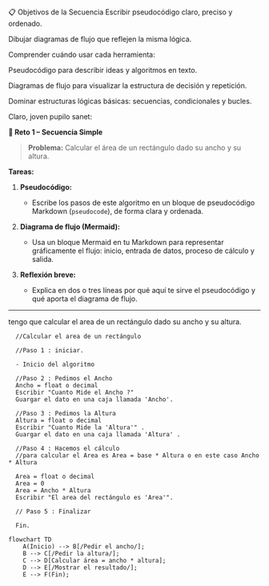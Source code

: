 📋 Objetivos de la Secuencia
Escribir pseudocódigo claro, preciso y ordenado.

Dibujar diagramas de flujo que reflejen la misma lógica.

Comprender cuándo usar cada herramienta:

Pseudocódigo para describir ideas y algoritmos en texto.

Diagramas de flujo para visualizar la estructura de decisión y repetición.

Dominar estructuras lógicas básicas: secuencias, condicionales y bucles.

Claro, joven pupilo sanet:

**🥋 Reto 1 – Secuencia Simple**

> **Problema:**
> Calcular el área de un rectángulo dado su ancho y su altura.

**Tareas:**

1. **Pseudocódigo:**

   - Escribe los pasos de este algoritmo en un bloque de pseudocódigo Markdown (`pseudocode`), de forma clara y ordenada.

2. **Diagrama de flujo (Mermaid):**

   - Usa un bloque Mermaid en tu Markdown para representar gráficamente el flujo: inicio, entrada de datos, proceso de cálculo y salida.

3. **Reflexión breve:**

   - Explica en dos o tres líneas por qué aquí te sirve el pseudocódigo y qué aporta el diagrama de flujo.

---

tengo que calcular el area de un rectángulo dado su ancho y su altura.

```pseudocode
  //Calcular el area de un rectángulo

  //Paso 1 : iniciar.

  - Inicio del algoritmo

  //Paso 2 : Pedimos el Ancho
  Ancho = float o decimal
  Escribir "Cuanto Mide el Ancho ?"
  Guargar el dato en una caja llamada 'Ancho'.

  //Paso 3 : Pedimos la Altura
  Altura = float o decimal
  Escribir "Cuanto Mide la 'Altura'" .
  Guargar el dato en una caja llamada 'Altura' .

  //Paso 4 : Hacemos el cálculo
  //para calcular el Area es Area = base * Altura o en este caso Ancho * Altura

  Area = float o decimal
  Area = 0
  Area = Ancho * Altura
  Escribir "El area del rectángulo es 'Area'".

  // Paso 5 : Finalizar

  Fin.

```

```mermaid
flowchart TD
    A(Inicio) --> B[/Pedir el ancho/];
    B --> C[/Pedir la altura/];
    C --> D[Calcular área = ancho * altura];
    D --> E[/Mostrar el resultado/];
    E --> F(Fin);




```
